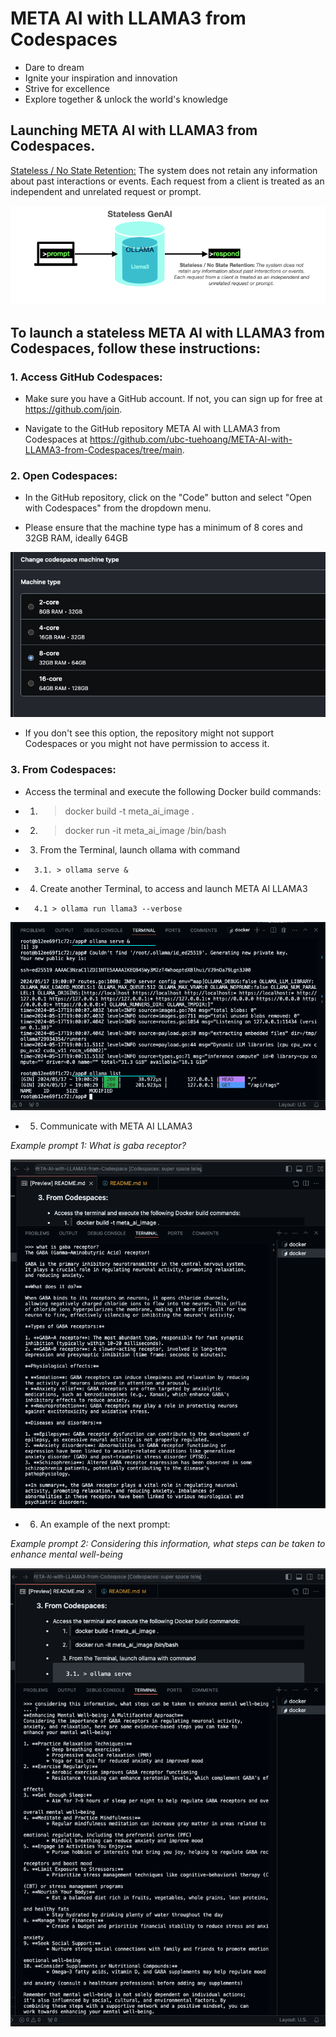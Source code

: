 # META AI with LLAMA3 from Codespaces

- Dare to dream
- Ignite your inspiration and innovation
- Strive for excellence
- Explore together & unlock the world's knowledge

## Launching META AI with LLAMA3 from Codespaces.

<ins>Stateless / No State Retention:</ins> The system does not retain any information about past interactions or events. Each request from a client is treated as an independent and unrelated request or prompt.

![alt text](image-8.png)

## To launch a stateless META AI with LLAMA3 from Codespaces, follow these instructions:

### 1. Access GitHub Codespaces:

- Make sure you have a GitHub account. If not, you can sign up for free at https://github.com/join.

- Navigate to the GitHub repository META AI with LLAMA3 from Codespaces at https://github.com/ubc-tuehoang/META-AI-with-LLAMA3-from-Codespaces/tree/main.


### 2. Open Codespaces:

- In the GitHub repository, click on the "Code" button and select "Open with Codespaces" from the dropdown menu.

- Please ensure that the machine type has a minimum of 8 cores and 32GB RAM, ideally 64GB 

![alt text](image-3.png)

- If you don't see this option, the repository might not support Codespaces or you might not have permission to access it.

### 3. From Codespaces:

- Access the terminal and execute the following Docker build commands:
- 1. > docker build -t meta_ai_image . 
- 2. > docker run -it meta_ai_image /bin/bash
- 3. From the Terminal, launch ollama with command
-       3.1. > ollama serve &
- 4. Create another Terminal, to access and launch META AI LLAMA3
-       4.1 > ollama run llama3 --verbose

![alt text](image-7.png)

- 5. Communicate with META AI LLAMA3

_Example prompt 1: What is gaba receptor?_

![alt text](image-6.png)

- 6. An example of the next prompt:

_Example prompt 2: Considering this information, what steps can be taken to enhance mental well-being_

![alt text](image-5.png)



